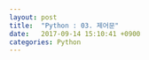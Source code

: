 ```yaml
---
layout: post
title:  "Python : 03. 제어문"
date:   2017-09-14 15:10:41 +0900
categories: Python
---
```

